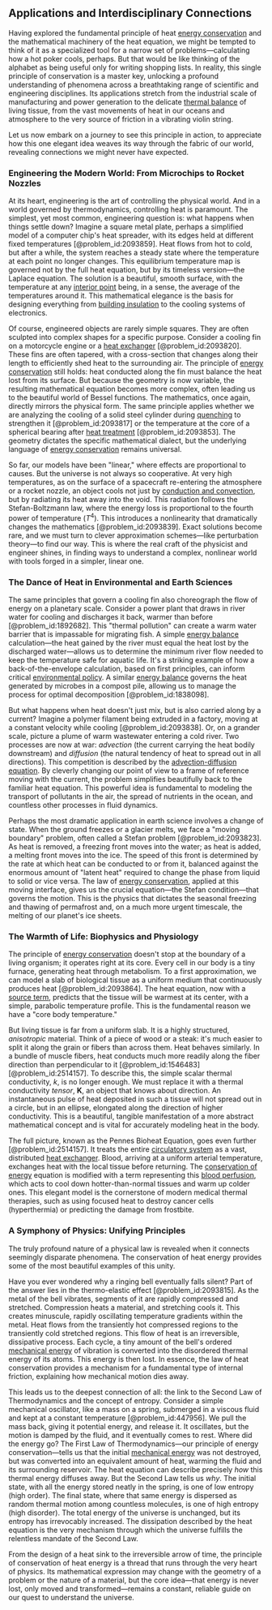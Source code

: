 ## Applications and Interdisciplinary Connections

Having explored the fundamental principle of heat [energy conservation](@article_id:146481) and the mathematical machinery of the heat equation, we might be tempted to think of it as a specialized tool for a narrow set of problems—calculating how a hot poker cools, perhaps. But that would be like thinking of the alphabet as being useful only for writing shopping lists. In reality, this single principle of conservation is a master key, unlocking a profound understanding of phenomena across a breathtaking range of scientific and engineering disciplines. Its applications stretch from the industrial scale of manufacturing and power generation to the delicate [thermal balance](@article_id:157492) of living tissue, from the vast movements of heat in our oceans and atmosphere to the very source of friction in a vibrating violin string.

Let us now embark on a journey to see this principle in action, to appreciate how this one elegant idea weaves its way through the fabric of our world, revealing connections we might never have expected.

### Engineering the Modern World: From Microchips to Rocket Nozzles

At its heart, engineering is the art of controlling the physical world. And in a world governed by thermodynamics, controlling heat is paramount. The simplest, yet most common, engineering question is: what happens when things settle down? Imagine a square metal plate, perhaps a simplified model of a computer chip's heat spreader, with its edges held at different fixed temperatures [@problem_id:2093859]. Heat flows from hot to cold, but after a while, the system reaches a steady state where the temperature at each point no longer changes. This equilibrium temperature map is governed not by the full heat equation, but by its timeless version—the Laplace equation. The solution is a beautiful, smooth surface, with the temperature at any [interior point](@article_id:149471) being, in a sense, the average of the temperatures around it. This mathematical elegance is the basis for designing everything from [building insulation](@article_id:137038) to the cooling systems of electronics.

Of course, engineered objects are rarely simple squares. They are often sculpted into complex shapes for a specific purpose. Consider a cooling fin on a motorcycle engine or a [heat exchanger](@article_id:154411) [@problem_id:2093820]. These fins are often tapered, with a cross-section that changes along their length to efficiently shed heat to the surrounding air. The principle of [energy conservation](@article_id:146481) still holds: heat conducted along the fin must balance the heat lost from its surface. But because the geometry is now variable, the resulting mathematical equation becomes more complex, often leading us to the beautiful world of Bessel functions. The mathematics, once again, directly mirrors the physical form. The same principle applies whether we are analyzing the cooling of a solid steel cylinder during [quenching](@article_id:154082) to strengthen it [@problem_id:2093817] or the temperature at the core of a spherical bearing after [heat treatment](@article_id:158667) [@problem_id:2093853]. The geometry dictates the specific mathematical dialect, but the underlying language of [energy conservation](@article_id:146481) remains universal.

So far, our models have been "linear," where effects are proportional to causes. But the universe is not always so cooperative. At very high temperatures, as on the surface of a spacecraft re-entering the atmosphere or a rocket nozzle, an object cools not just by [conduction and convection](@article_id:156315), but by radiating its heat away into the void. This radiation follows the Stefan-Boltzmann law, where the energy loss is proportional to the fourth power of temperature ($T^4$). This introduces a nonlinearity that dramatically changes the mathematics [@problem_id:2093839]. Exact solutions become rare, and we must turn to clever approximation schemes—like perturbation theory—to find our way. This is where the real craft of the physicist and engineer shines, in finding ways to understand a complex, nonlinear world with tools forged in a simpler, linear one.

### The Dance of Heat in Environmental and Earth Sciences

The same principles that govern a cooling fin also choreograph the flow of energy on a planetary scale. Consider a power plant that draws in river water for cooling and discharges it back, warmer than before [@problem_id:1892682]. This "thermal pollution" can create a warm water barrier that is impassable for migrating fish. A simple [energy balance](@article_id:150337) calculation—the heat gained by the river must equal the heat lost by the discharged water—allows us to determine the minimum river flow needed to keep the temperature safe for aquatic life. It's a striking example of how a back-of-the-envelope calculation, based on first principles, can inform critical [environmental policy](@article_id:200291). A similar [energy balance](@article_id:150337) governs the heat generated by microbes in a compost pile, allowing us to manage the process for optimal decomposition [@problem_id:1838098].

But what happens when heat doesn't just mix, but is also carried along by a current? Imagine a polymer filament being extruded in a factory, moving at a constant velocity while cooling [@problem_id:2093838]. Or, on a grander scale, picture a plume of warm wastewater entering a cold river. Two processes are now at war: *advection* (the current carrying the heat bodily downstream) and *diffusion* (the natural tendency of heat to spread out in all directions). This competition is described by the [advection-diffusion equation](@article_id:143508). By cleverly changing our point of view to a frame of reference moving with the current, the problem simplifies beautifully back to the familiar heat equation. This powerful idea is fundamental to modeling the transport of pollutants in the air, the spread of nutrients in the ocean, and countless other processes in fluid dynamics.

Perhaps the most dramatic application in earth science involves a change of state. When the ground freezes or a glacier melts, we face a "moving boundary" problem, often called a Stefan problem [@problem_id:2093823]. As heat is removed, a freezing front moves into the water; as heat is added, a melting front moves into the ice. The speed of this front is determined by the rate at which heat can be conducted to or from it, balanced against the enormous amount of "latent heat" required to change the phase from liquid to solid or vice versa. The law of [energy conservation](@article_id:146481), applied at this moving interface, gives us the crucial equation—the Stefan condition—that governs the motion. This is the physics that dictates the seasonal freezing and thawing of permafrost and, on a much more urgent timescale, the melting of our planet's ice sheets.

### The Warmth of Life: Biophysics and Physiology

The principle of [energy conservation](@article_id:146481) doesn't stop at the boundary of a living organism; it operates right at its core. Every cell in our body is a tiny furnace, generating heat through metabolism. To a first approximation, we can model a slab of biological tissue as a uniform medium that continuously produces heat [@problem_id:2093864]. The heat equation, now with a [source term](@article_id:268617), predicts that the tissue will be warmest at its center, with a simple, parabolic temperature profile. This is the fundamental reason we have a "core body temperature."

But living tissue is far from a uniform slab. It is a highly structured, *anisotropic* material. Think of a piece of wood or a steak: it's much easier to split it along the grain or fibers than across them. Heat behaves similarly. In a bundle of muscle fibers, heat conducts much more readily along the fiber direction than perpendicular to it [@problem_id:1546483] [@problem_id:2514157]. To describe this, the simple scalar thermal conductivity, $k$, is no longer enough. We must replace it with a thermal conductivity *tensor*, $\mathbf{K}$, an object that knows about direction. An instantaneous pulse of heat deposited in such a tissue will not spread out in a circle, but in an ellipse, elongated along the direction of higher conductivity. This is a beautiful, tangible manifestation of a more abstract mathematical concept and is vital for accurately modeling heat in the body.

The full picture, known as the Pennes Bioheat Equation, goes even further [@problem_id:2514157]. It treats the entire [circulatory system](@article_id:150629) as a vast, distributed [heat exchanger](@article_id:154411). Blood, arriving at a uniform arterial temperature, exchanges heat with the local tissue before returning. The [conservation of energy](@article_id:140020) equation is modified with a term representing this [blood perfusion](@article_id:155853), which acts to cool down hotter-than-normal tissues and warm up colder ones. This elegant model is the cornerstone of modern medical thermal therapies, such as using focused heat to destroy cancer cells (hyperthermia) or predicting the damage from frostbite.

### A Symphony of Physics: Unifying Principles

The truly profound nature of a physical law is revealed when it connects seemingly disparate phenomena. The conservation of heat energy provides some of the most beautiful examples of this unity.

Have you ever wondered why a ringing bell eventually falls silent? Part of the answer lies in the thermo-elastic effect [@problem_id:2093815]. As the metal of the bell vibrates, segments of it are rapidly compressed and stretched. Compression heats a material, and stretching cools it. This creates minuscule, rapidly oscillating temperature gradients within the metal. Heat flows from the transiently hot compressed regions to the transiently cold stretched regions. This flow of heat is an irreversible, dissipative process. Each cycle, a tiny amount of the bell's ordered [mechanical energy](@article_id:162495) of vibration is converted into the disordered thermal energy of its atoms. This energy is then lost. In essence, the law of heat conservation provides a mechanism for a fundamental type of internal friction, explaining how mechanical motion dies away.

This leads us to the deepest connection of all: the link to the Second Law of Thermodynamics and the concept of entropy. Consider a simple mechanical oscillator, like a mass on a spring, submerged in a viscous fluid and kept at a constant temperature [@problem_id:447956]. We pull the mass back, giving it potential energy, and release it. It oscillates, but the motion is damped by the fluid, and it eventually comes to rest. Where did the energy go? The First Law of Thermodynamics—our principle of energy conservation—tells us that the initial [mechanical energy](@article_id:162495) was not destroyed, but was converted into an equivalent amount of heat, warming the fluid and its surrounding reservoir. The heat equation can describe precisely *how* this thermal energy diffuses away. But the Second Law tells us *why*. The initial state, with all the energy stored neatly in the spring, is one of low entropy (high order). The final state, where that same energy is dispersed as random thermal motion among countless molecules, is one of high entropy (high disorder). The total energy of the universe is unchanged, but its entropy has irrevocably increased. The dissipation described by the heat equation is the very mechanism through which the universe fulfills the relentless mandate of the Second Law.

From the design of a heat sink to the irreversible arrow of time, the principle of conservation of heat energy is a thread that runs through the very heart of physics. Its mathematical expression may change with the geometry of a problem or the nature of a material, but the core idea—that energy is never lost, only moved and transformed—remains a constant, reliable guide on our quest to understand the universe.
